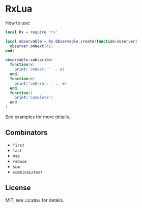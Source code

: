 RxLua
===

How to use:

```lua
local Rx = require 'rx'

local observable = Rx.Observable.create(function(observer)
  observer.onNext(42)
end)

observable:subscribe(
  function(x)
    print('onNext: ' .. x)
  end,
  function(e)
    print('onError: ' .. e)
  end,
  function()
    print('Complete')
  end
)
```

See examples for more details.

Combinators
---

- `first`
- `last`
- `map`
- `reduce`
- `sum`
- `combineLatest`

License
---

MIT, see `LICENSE` for details.
